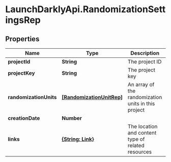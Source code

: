 # LaunchDarklyApi.RandomizationSettingsRep

## Properties

Name | Type | Description | Notes
------------ | ------------- | ------------- | -------------
**projectId** | **String** | The project ID | [optional] 
**projectKey** | **String** | The project key | [optional] 
**randomizationUnits** | [**[RandomizationUnitRep]**](RandomizationUnitRep.md) | An array of the randomization units in this project | [optional] 
**creationDate** | **Number** |  | [optional] 
**links** | [**{String: Link}**](Link.md) | The location and content type of related resources | [optional] 


